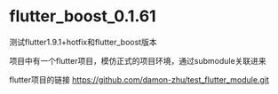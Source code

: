 # flutter_boost_0.1.61
测试flutter1.9.1+hotfix和flutter_boost版本

项目中有一个flutter项目，模仿正式的项目环境，通过submodule关联进来

flutter项目的链接  https://github.com/damon-zhu/test_flutter_module.git

